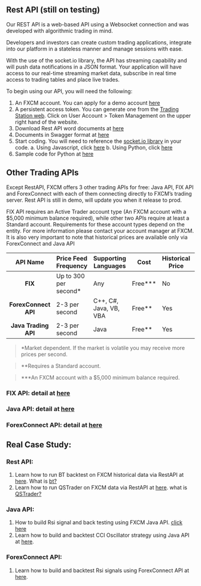## Rest API (still on testing)
Our REST API is a web-based API using a Websocket connection and was developed with algorithmic trading in mind. 

Developers and investors can create custom trading applications, integrate into our platform in a stateless manner and manage sessions with ease. 

With the use of the socket.io library, the API has streaming capability and will push data notifications in a JSON format. Your application will have access to our real-time streaming market data, subscribe in real time access to trading tables and place live trades.

To begin using our API, you will need the following:

1.	An FXCM account. You can apply for a demo account <a href="https://www.fxcm.com/">here</a> 
2.	A persistent access token. You can generate one from the <a href="https://tradingstation.fxcm.com/">Trading Station web</a>. Click on User Account > Token Management on the upper right hand of the website.
3.	Download Rest API word documents at <a href="https://apiwiki.fxcorporate.com/api/RestAPI/Socket%20REST%20API%20Specs.docx">here</a>
4. Documents in Swagger format at <a href="https://fxcmapi.github.io/rest-api-docs/#"> here</a> 
5. Start coding.  You will need to reference the <a href="https://socket.io/docs/client-api/">socket.io library</a> in your code. 
   a.	Using Javascript, click <a href="https://www.npmjs.com/package/socket.io">here</a>
   b.	 Using Python, click <a href="https://pypi.python.org/pypi/socketIO-client">here</a>
6. Sample code for Python at <a href="https://apiwiki.fxcorporate.com/api/RestAPI/PermanentTokenPost.py">here</a> 

## Other Trading APIs
Except RestAPI, FXCM offers 3 other trading APIs for free:  Java API, FIX API and ForexConnect with each of them connecting directly to FXCM’s trading server. Rest API is still in demo, will update you when it release to prod.
 
FIX API requires an Active Trader account type (An FXCM account with a $5,000 minimum balance required), while other two APIs require at least a Standard account. Requirements for these account types depend on the entity. For more information please contact your account manager at FXCM.
It is also very important to note that historical prices are available only via ForexConnect and Java API

|API Name|Price Feed Frequency|Supporting Languages|Cost|Historical Price|Support CFD|Support MT4|
|:---:|---|---|---|---|---|---|
|**FIX**|Up to 300 per second*|Any|Free***|No|Yes|No|
|**ForexConnect API**|2-3 per second|C++, C#, Java, VB, VBA|Free**|Yes|Yes|Limited Yes|
|**Java Trading API**|2-3 per second|Java|Free**|Yes|Yes|Limited Yes|


>*Market dependent. If the market is volatile you may receive more prices per second.

>**Requires a Standard account.

>***An FXCM account with a $5,000 minimum balance required.

### FIX API: detail at <a href="https://github.com/FXCMAPI/FXCM-API-Offerings/tree/master/FXCM-FIX">here</a>
### Java API: detail at <a href="">here</a>
### ForexConnect API: detail at <a href="https://github.com/FXCMAPI/FXCM-API-Offerings/tree/master/FXCM-ForexConnect">here</a>

## Real Case Study:

### Rest API:
1. Learn how to run BT backtest on FXCM historical data via RestAPI at <a href="https://apiwiki.fxcorporate.com/api/StrategyRealCaseStudy/RestAPI/BT strategy on FXCM data.zip">here</a>. 
What is <a href="http://pmorissette.github.io/bt/">bt?</a> 
2. Learn how to run QSTrader on FXCM data via RestAPI at <a href="https://apiwiki.fxcorporate.com/api/StrategyRealCaseStudy/RestAPI/QSTrader on FXCM data.zip">here</a>. 
what is <a href="https://www.quantstart.com/qstrader">QSTrader?</a>

### Java API:
1. How to build Rsi signal and back testing using FXCM Java API. <a href="https://apiwiki.fxcorporate.com/api/StrategyRealCaseStudy/JavaAPI/FXCM_Java_API_Tutorial_RsiSignal_Strategy.zip" target="_blank"> click here</a>
2. Learn how to build and backtest CCI Oscillator strategy using Java API at <a href="https://apiwiki.fxcorporate.com/api/StrategyRealCaseStudy/JavaAPI/CCIOscillatorStrategy-2.zip">here</a>.
 
### ForexConnect API:
1. Learn how to build and backtest Rsi signals using ForexConnect API at <a href="https://apiwiki.fxcorporate.com/api/StrategyRealCaseStudy/ForexConnectAPI/RsiSignals_via_ForexConnectAPI.zip">here</a>.
